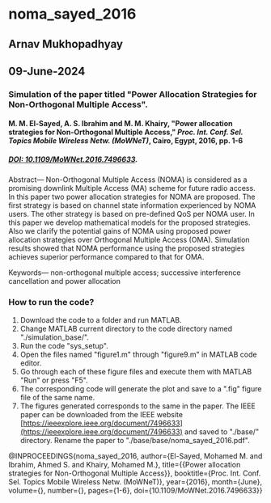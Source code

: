 # noma_sayed_2016
## Arnav Mukhopadhyay  
## 09-June-2024  
  
### Simulation of the paper titled "Power Allocation Strategies for Non-Orthogonal Multiple Access".  
#### M. M. El-Sayed, A. S. Ibrahim and M. M. Khairy, "Power allocation strategies for Non-Orthogonal Multiple Access," *Proc. Int. Conf. Sel. Topics Mobile Wireless Netw. (MoWNeT)*, Cairo, Egypt, 2016, pp. 1-6  
##### [DOI: 10.1109/MoWNet.2016.7496633](https://ieeexplore.ieee.org/document/7496633).  
  
  
Abstract— Non-Orthogonal Multiple Access (NOMA) is considered as a promising downlink Multiple Access (MA) scheme for future radio access. In this paper two power allocation strategies for NOMA are proposed. The first strategy is based on channel state information experienced by NOMA users. The other strategy is based on pre-defined QoS per NOMA user. In this paper we develop mathematical models for the proposed strategies. Also we clarify the potential gains of NOMA using proposed power allocation strategies over Orthogonal Multiple Access (OMA). Simulation results showed that NOMA performance using the proposed strategies achieves superior performance compared to that for OMA.  
  
Keywords— non-orthogonal multiple access; successive interference cancellation and power allocation  

    
### How to run the code?  
1. Download the code to a folder and run MATLAB.  
2. Change MATLAB current directory to the code directory named "./simulation_base/".  
3. Run the code "sys_setup".  
4. Open the files named "figure1.m" through "figure9.m" in MATLAB code editor.  
5. Go through each of these figure files and execute them with MATLAB "Run" or press "F5".  
6. The corresponding code will generate the plot and save to a ".fig" figure file of the same name.  
7. The figures generated corresponds to the same in the paper. The IEEE paper can be downloaded from the IEEE website [https://ieeexplore.ieee.org/document/7496633](https://ieeexplore.ieee.org/document/7496633) and saved to "./base/" directory. Rename the paper to "./base/base/noma_sayed_2016.pdf".
  
    
    
@INPROCEEDINGS{noma_sayed_2016,
  author={El-Sayed, Mohamed M. and Ibrahim, Ahmed S. and Khairy, Mohamed M.},
  title={{Power allocation strategies for Non-Orthogonal Multiple Access}}, 
  booktitle={Proc. Int. Conf. Sel. Topics Mobile Wireless Netw. (MoWNeT)}, 
  year={2016}, month={June},
  volume={},
  number={},
  pages={1-6},
  doi={10.1109/MoWNet.2016.7496633}}  
  
  








